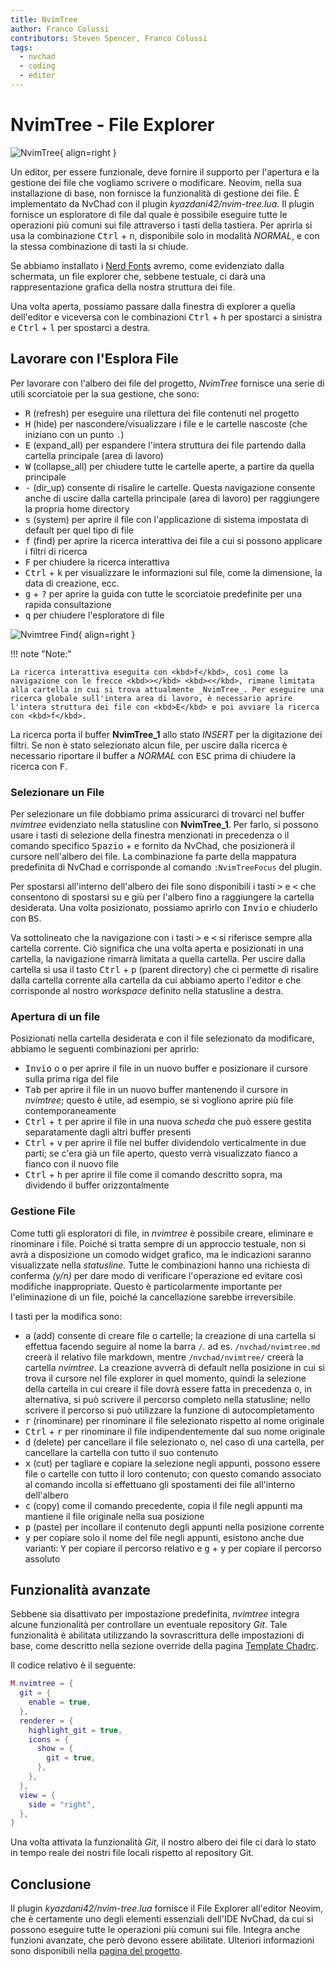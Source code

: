 ```yaml
---
title: NvimTree
author: Franco Colussi
contributors: Steven Spencer, Franco Colussi
tags:
  - nvchad
  - coding
  - editor
---
```


# NvimTree - File Explorer

![NvimTree](../images/nvimtree_basic.png){ align=right }

Un editor, per essere funzionale, deve fornire il supporto per l'apertura e la gestione dei file che vogliamo scrivere o modificare. Neovim, nella sua installazione di base, non fornisce la funzionalità di gestione dei file. È implementato da NvChad con il plugin _kyazdani42/nvim-tree.lua_. Il plugin fornisce un esploratore di file dal quale è possibile eseguire tutte le operazioni più comuni sui file attraverso i tasti della tastiera. Per aprirla si usa la combinazione <kbd>Ctrl</kbd> + <kbd>n</kbd>, disponibile solo in modalità _NORMAL_, e con la stessa combinazione di tasti la si chiude.

Se abbiamo installato i [Nerd Fonts](../nerd_fonts.md) avremo, come evidenziato dalla schermata, un file explorer che, sebbene testuale, ci darà una rappresentazione grafica della nostra struttura dei file.

Una volta aperta, possiamo passare dalla finestra di explorer a quella dell'editor e viceversa con le combinazioni <kbd>Ctrl</kbd> + <kbd>h</kbd> per spostarci a sinistra e <kbd>Ctrl</kbd> + <kbd>l</kbd> per spostarci a destra.

## Lavorare con l'Esplora File

Per lavorare con l'albero dei file del progetto, _NvimTree_ fornisce una serie di utili scorciatoie per la sua gestione, che sono:

- <kbd>R</kbd> (refresh) per eseguire una rilettura dei file contenuti nel progetto
- <kbd>H</kbd> (hide) per nascondere/visualizzare i file e le cartelle nascoste (che iniziano con un punto `.`)
- <kbd>E</kbd> (expand_all) per espandere l'intera struttura dei file partendo dalla cartella principale (area di lavoro)
- <kbd>W</kbd> (collapse_all) per chiudere tutte le cartelle aperte, a partire da quella principale
- <kbd>-</kbd> (dir_up) consente di risalire le cartelle. Questa navigazione consente anche di uscire dalla cartella principale (area di lavoro) per raggiungere la propria home directory
- <kbd>s</kbd> (system) per aprire il file con l'applicazione di sistema impostata di default per quel tipo di file
- <kbd>f</kbd> (find) per aprire la ricerca interattiva dei file a cui si possono applicare i filtri di ricerca
- <kbd>F</kbd> per chiudere la ricerca interattiva
- <kbd>Ctrl</kbd> + <kbd>k</kbd> per visualizzare le informazioni sul file, come la dimensione, la data di creazione, ecc.
- <kbd>g</kbd> + <kbd>?</kbd> per aprire la guida con tutte le scorciatoie predefinite per una rapida consultazione
- <kbd>q</kbd> per chiudere l'esploratore di file

![Nvimtree Find](../images/nvimtree_find_filter.png){ align=right }

!!! note "Note:" 

    La ricerca interattiva eseguita con <kbd>f</kbd>, così come la navigazione con le frecce <kbd>></kbd> <kbd><</kbd>, rimane limitata alla cartella in cui si trova attualmente _NvimTree_. Per eseguire una ricerca globale sull'intera area di lavoro, è necessario aprire l'intera struttura dei file con <kbd>E</kbd> e poi avviare la ricerca con <kbd>f</kbd>.

La ricerca porta il buffer **NvimTree_1** allo stato _INSERT_ per la digitazione dei filtri. Se non è stato selezionato alcun file, per uscire dalla ricerca è necessario riportare il buffer a _NORMAL_ con <kbd>ESC</kbd> prima di chiudere la ricerca con <kbd>F</kbd>.

### Selezionare un File

Per selezionare un file dobbiamo prima assicurarci di trovarci nel buffer _nvimtree_ evidenziato nella statusline con **NvimTree_1**. Per farlo, si possono usare i tasti di selezione della finestra menzionati in precedenza o il comando specifico <kbd>Spazio</kbd> + <kbd>e</kbd> fornito da NvChad, che posizionerà il cursore nell'albero dei file. La combinazione fa parte della mappatura predefinita di NvChad e corrisponde al comando `:NvimTreeFocus` del plugin.

Per spostarsi all'interno dell'albero dei file sono disponibili i tasti <kbd>&gt;</kbd> e <kbd>&lt;</kbd> che consentono di spostarsi su e giù per l'albero fino a raggiungere la cartella desiderata. Una volta posizionato, possiamo aprirlo con <kbd>Invio</kbd> e chiuderlo con <kbd>BS</kbd>.

Va sottolineato che la navigazione con i tasti <kbd>&gt;</kbd> e <kbd>&lt;</kbd> si riferisce sempre alla cartella corrente. Ciò significa che una volta aperta e posizionati in una cartella, la navigazione rimarrà limitata a quella cartella. Per uscire dalla cartella si usa il tasto <kbd>Ctrl</kbd> + <kbd>p</kbd> (parent directory) che ci permette di risalire dalla cartella corrente alla cartella da cui abbiamo aperto l'editor e che corrisponde al nostro _workspace_ definito nella statusline a destra.

### Apertura di un file

Posizionati nella cartella desiderata e con il file selezionato da modificare, abbiamo le seguenti combinazioni per aprirlo:

- <kbd>Invio</kbd> o <kbd>o</kbd> per aprire il file in un nuovo buffer e posizionare il cursore sulla prima riga del file
- <kbd>Tab</kbd> per aprire il file in un nuovo buffer mantenendo il cursore in _nvimtree_; questo è utile, ad esempio, se si vogliono aprire più file contemporaneamente
- <kbd>Ctrl</kbd> + <kbd>t</kbd> per aprire il file in una nuova _scheda_ che può essere gestita separatamente dagli altri buffer presenti
- <kbd>Ctrl</kbd> + <kbd>v</kbd> per aprire il file nel buffer dividendolo verticalmente in due parti; se c'era già un file aperto, questo verrà visualizzato fianco a fianco con il nuovo file
- <kbd>Ctrl</kbd> + <kbd>h</kbd> per aprire il file come il comando descritto sopra, ma dividendo il buffer orizzontalmente

### Gestione File

Come tutti gli esploratori di file, in _nvimtree_ è possibile creare, eliminare e rinominare i file. Poiché si tratta sempre di un approccio testuale, non si avrà a disposizione un comodo widget grafico, ma le indicazioni saranno visualizzate nella _statusline_. Tutte le combinazioni hanno una richiesta di conferma _(y/n)_ per dare modo di verificare l'operazione ed evitare così modifiche inappropriate. Questo è particolarmente importante per l'eliminazione di un file, poiché la cancellazione sarebbe irreversibile.

I tasti per la modifica sono:

- <kbd>a</kbd> (add) consente di creare file o cartelle; la creazione di una cartella si effettua facendo seguire al nome la barra `/`. ad es. `/nvchad/nvimtree.md` creerà il relativo file markdown, mentre `/nvchad/nvimtree/` creerà la cartella _nvimtree_. La creazione avverrà di default nella posizione in cui si trova il cursore nel file explorer in quel momento, quindi la selezione della cartella in cui creare il file dovrà essere fatta in precedenza o, in alternativa, si può scrivere il percorso completo nella statusline; nello scrivere il percorso si può utilizzare la funzione di autocompletamento
- <kbd>r</kbd> (rinominare) per rinominare il file selezionato rispetto al nome originale
- <kbd>Ctrl</kbd> + <kbd>r</kbd> per rinominare il file indipendentemente dal suo nome originale
- <kbd>d</kbd> (delete) per cancellare il file selezionato o, nel caso di una cartella, per cancellare la cartella con tutto il suo contenuto
- <kbd>x</kbd> (cut) per tagliare e copiare la selezione negli appunti, possono essere file o cartelle con tutto il loro contenuto; con questo comando associato al comando incolla si effettuano gli spostamenti dei file all'interno dell'albero
- <kbd>c</kbd> (copy) come il comando precedente, copia il file negli appunti ma mantiene il file originale nella sua posizione
- <kbd>p</kbd> (paste) per incollare il contenuto degli appunti nella posizione corrente
- <kbd>y</kbd> per copiare solo il nome del file negli appunti, esistono anche due varianti: <kbd>Y</kbd> per copiare il percorso relativo e <kbd>g</kbd> + <kbd>y</kbd> per copiare il percorso assoluto

## Funzionalità avanzate

Sebbene sia disattivato per impostazione predefinita, _nvimtree_ integra alcune funzionalità per controllare un eventuale repository _Git_. Tale funzionalità è abilitata utilizzando la sovrascrittura delle impostazioni di base, come descritto nella sezione override della pagina [Template Chadrc](../template_chadrc.md).

Il codice relativo è il seguente:

```lua
M.nvimtree = {
  git = {
    enable = true,
  },
  renderer = {
    highlight_git = true,
    icons = {
      show = {
        git = true,
      },
    },
  },
  view = {
    side = "right",
  },
}
```

Una volta attivata la funzionalità _Git_, il nostro albero dei file ci darà lo stato in tempo reale dei nostri file locali rispetto al repository Git.

## Conclusione

Il plugin _kyazdani42/nvim-tree.lua_ fornisce il File Explorer all'editor Neovim, che è certamente uno degli elementi essenziali dell'IDE NvChad, da cui si possono eseguire tutte le operazioni più comuni sui file. Integra anche funzioni avanzate, che però devono essere abilitate. Ulteriori informazioni sono disponibili nella [pagina del progetto](https://github.com/kyazdani42/nvim-tree.lua).
